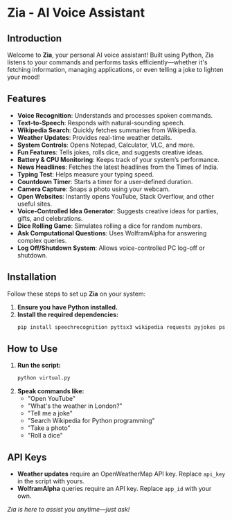 #  Zia - AI Voice Assistant 

##  Introduction
Welcome to **Zia**, your personal AI voice assistant! Built using Python, Zia listens to your commands and performs tasks efficiently—whether it's fetching information, managing applications, or even telling a joke to lighten your mood! 

##  Features
-  **Voice Recognition**: Understands and processes spoken commands.
-  **Text-to-Speech**: Responds with natural-sounding speech.
-  **Wikipedia Search**: Quickly fetches summaries from Wikipedia.
-  **Weather Updates**: Provides real-time weather details. 
-  **System Controls**: Opens Notepad, Calculator, VLC, and more. 
-  **Fun Features**: Tells jokes, rolls dice, and suggests creative ideas. 
-  **Battery & CPU Monitoring**: Keeps track of your system’s performance. 
-  **News Headlines**: Fetches the latest headlines from the Times of India. 
-  **Typing Test**: Helps measure your typing speed. 
-  **Countdown Timer**: Starts a timer for a user-defined duration. 
-  **Camera Capture**: Snaps a photo using your webcam. 
-  **Open Websites**: Instantly opens YouTube, Stack Overflow, and other useful sites. 
-  **Voice-Controlled Idea Generator**: Suggests creative ideas for parties, gifts, and celebrations. 
-  **Dice Rolling Game**: Simulates rolling a dice for random numbers. 
-  **Ask Computational Questions**: Uses WolframAlpha for answering complex queries. 
-  **Log Off/Shutdown System**: Allows voice-controlled PC log-off or shutdown. 

##  Installation
Follow these steps to set up **Zia** on your system:

1. **Ensure you have Python installed.**
2. **Install the required dependencies:**
   ```sh
   pip install speechrecognition pyttsx3 wikipedia requests pyjokes psutil wolframalpha ecapture
   ```

##  How to Use
1. **Run the script:**
   ```sh
   python virtual.py
   ```
2. **Speak commands like:**
   -  "Open YouTube"
   -  "What's the weather in London?"
   -  "Tell me a joke"
   -  "Search Wikipedia for Python programming"
   -  "Take a photo"
   -  "Roll a dice"

##  API Keys
- **Weather updates** require an OpenWeatherMap API key. Replace `api_key` in the script with yours.
- **WolframAlpha** queries require an API key. Replace `app_id` with your own.



 *Zia is here to assist you anytime—just ask!* 

